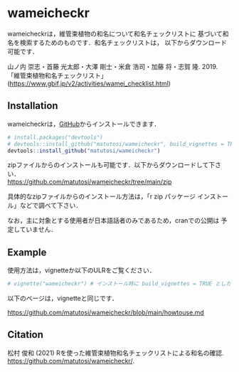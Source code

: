 
# wameicheckr

wameicheckrは，維管束植物の和名について和名チェックリストに
基づいて和名を検索するためのものです．和名チェックリストは，
以下からダウンロード可能です．

山ノ内 崇志・首藤 光太郎・大澤 剛士・米倉 浩司・加藤 将・志賀 隆. 2019.
「維管束植物和名チェックリスト」
(<https://www.gbif.jp/v2/activities/wamei_checklist.html>)

## Installation

wameicheckrは，[GitHub](https://github.com/)からインストールできます．

``` r
# install.packages("devtools")
# devtools::install_github("matutosi/wameicheckr", build_vignettes = TRUE) # pandocが必要
devtools::install_github("matutosi/wameicheckr")
```

zipファイルからのインストールも可能です．以下からダウンロードして下さい．  
<https://github.com/matutosi/wameicheckr/tree/main/zip>

具体的なzipファイルからのインストール方法は，「r zip パッケージ
インストール」などで調べて下さい．

なお，主に対象とする使用者が日本語話者のみであるため，cranでの公開は
予定していません．

## Example

使用方法は，vignetteか以下のULRをご覧ください．

``` r
# vignette("wameicheckr") # インストール時に build_vignettes = TRUE としたとき
```

以下のページは，vignetteと同じです．

<https://github.com/matutosi/wameicheckr/blob/main/howtouse.md>

## Citation

松村 俊和 (2021) Rを使った維管束植物和名チェックリストによる和名の確認.
<https://github.com/matutosi/wameicheckr/>.
